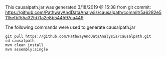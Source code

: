 This causalpath.jar was generated 3/18/2019 @ 15:38 from git commit: https://github.com/PathwayAndDataAnalysis/causalpath/commit/5a6282e5115efbf55a32fd7fa2e8b544597ca449

The following commands were used to generate causalpath.jar

```
git pull https://github.com/PathwayAndDataAnalysis/causalpath.git
cd causalpath
mvn clean install
mvn assembly:single
```
